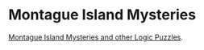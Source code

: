 # Montague Island Mysteries
[Montague Island Mysteries and other Logic Puzzles](
https://www.amazon.com/dp/145491811X/).
